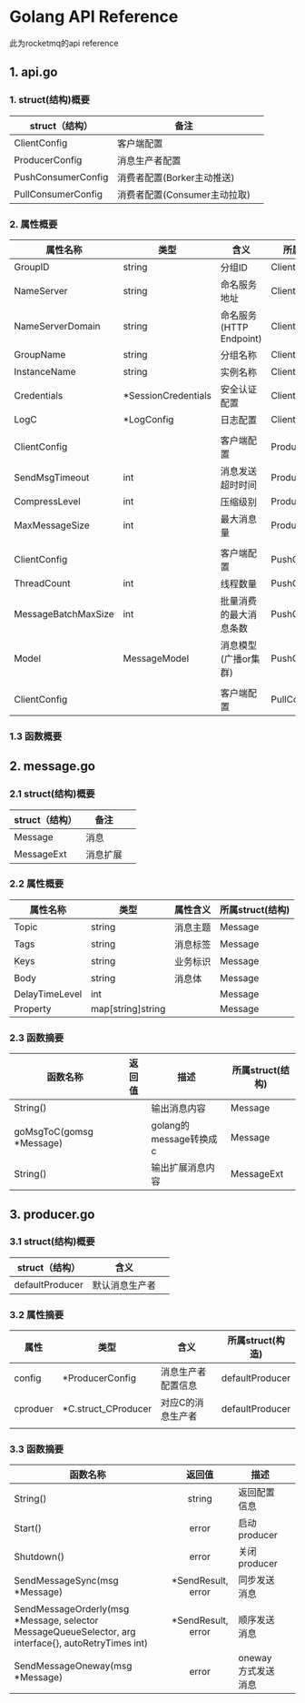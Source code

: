 # Golang API Reference

此为rocketmq的api reference

## 1. api.go

### 1. struct(结构)概要

| struct（结构）     | 备注                         |      |
| ------------------ | ---------------------------- | ---- |
| ClientConfig       | 客户端配置                   |      |
| ProducerConfig     | 消息生产者配置               |      |
| PushConsumerConfig | 消费者配置(Borker主动推送)   |      |
| PullConsumerConfig | 消费者配置(Consumer主动拉取) |      |

### 2. 属性概要

| 属性名称            | 类型                | 含义                    | 所属struct(结构)   |
| ------------------- | ------------------- | ----------------------- | ------------------ |
| GroupID             | string              | 分组ID                  | ClientConfig       |
| NameServer          | string              | 命名服务地址            | ClientConfig       |
| NameServerDomain    | string              | 命名服务(HTTP Endpoint) | ClientConfig       |
| GroupName           | string              | 分组名称                | ClientConfig       |
| InstanceName        | string              | 实例名称                | ClientConfig       |
| Credentials         | *SessionCredentials | 安全认证配置            | ClientConfig       |
| LogC                | *LogConfig          | 日志配置                | ClientConfig       |
|                     |                     |                         |                    |
| ClientConfig        |                     | 客户端配置              | ProducerConfig     |
| SendMsgTimeout      | int                 | 消息发送超时时间        | ProducerConfig     |
| CompressLevel       | int                 | 压缩级别                | ProducerConfig     |
| MaxMessageSize      | int                 | 最大消息量              | ProducerConfig     |
|                     |                     |                         |                    |
| ClientConfig        |                     | 客户端配置              | PushConsumerConfig |
| ThreadCount         | int                 | 线程数量                | PushConsumerConfig |
| MessageBatchMaxSize | int                 | 批量消费的最大消息条数  | PushConsumerConfig |
| Model               | MessageModel        | 消息模型(广播or集群)    | PushConsumerConfig |
|                     |                     |                         |                    |
| ClientConfig        |                     | 客户端配置              | PullConsumerConfig |

### 1.3 函数概要



## 2. message.go

### 2.1 struct(结构)概要

| struct（结构） | 备注     |      |
| -------------- | -------- | ---- |
| Message        | 消息     |      |
| MessageExt     | 消息扩展 |      |

### 2.2 属性概要

| 属性名称       | 类型              | 属性含义 | 所属struct(结构) |
| -------------- | ----------------- | -------- | ---------------- |
| Topic          | string            | 消息主题 | Message          |
| Tags           | string            | 消息标签 | Message          |
| Keys           | string            | 业务标识 | Message          |
| Body           | string            | 消息体   | Message          |
| DelayTimeLevel | int               |          | Message          |
| Property       | map[string]string |          | Message          |

### 2.3 函数摘要

| 函数名称                 | 返回值 | 描述                   | 所属struct(结构) |
| ------------------------ | ------ | ---------------------- | ---------------- |
| String()                 |        | 输出消息内容           | Message          |
| goMsgToC(gomsg *Message) |        | golang的message转换成c | Message          |
| String()                 |        | 输出扩展消息内容       | MessageExt       |

## 3. producer.go

### 3.1 struct(结构)概要

| struct（结构）  | 含义           |      |
| --------------- | -------------- | ---- |
| defaultProducer | 默认消息生产者 |      |

### 3.2 属性摘要

| 属性     | 类型                | 含义               | 所属struct(构造) |
| -------- | ------------------- | ------------------ | ---------------- |
| config   | *ProducerConfig     | 消息生产者配置信息 | defaultProducer  |
| cproduer | *C.struct_CProducer | 对应C的消息生产者  | defaultProducer  |
|          |                     |                    |                  |



### 3.3 函数摘要

| 函数名称                                                     |       返回值       | 描述                |      |
| ------------------------------------------------------------ | :----------------: | ------------------- | ---- |
| String()                                                     |       string       | 返回配置信息        |      |
| Start()                                                      |       error        | 启动producer        |      |
| Shutdown()                                                   |       error        | 关闭producer        |      |
| SendMessageSync(msg *Message)                                | *SendResult, error | 同步发送消息        |      |
| SendMessageOrderly(msg *Message, selector MessageQueueSelector, arg interface{}, autoRetryTimes int) | *SendResult, error | 顺序发送消息        |      |
| SendMessageOneway(msg *Message)                              |       error        | oneway 方式发送消息 |      |
